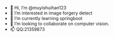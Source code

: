 - 👋 Hi, I’m @muyishuihan123
- 👀 I’m interested in image forgery detect
- 🌱 I’m currently learning springboot
- 💞️ I’m looking to collaborate on computer vision.
- 📫 QQ:21359873

<!---
muyishuihan123/muyishuihan123 is a ✨ special ✨ repository because its `README.md` (this file) appears on your GitHub profile.
You can click the Preview link to take a look at your changes.
--->
